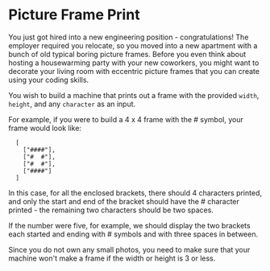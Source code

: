 # Picture Frame Print

You just got hired into a new engineering position - congratulations! The employer required you relocate, so you moved into a new apartment with a bunch of old typical boring picture frames. Before you even think about hosting a housewarming party with your new coworkers, you might want to decorate your living room with eccentric picture frames that you can create using your coding skills.

You wish to build a machine that prints out a frame with the provided `width`, `height`, and any `character` as an input.

For example, if you were to build a 4 x 4 frame with the # symbol, your frame would look like:
```shell
  [
    ["####"],
    ["#  #"],
    ["#  #"],
    ["####"]
  ]
```

In this case, for all the enclosed brackets, there should 4 characters printed, and only the start and end of the bracket should have the # character printed - the remaining two characters should be two spaces.

If the number were five, for example, we should display the two brackets each started and ending with # symbols and with three spaces in between.

Since you do not own any small photos, you need to make sure that your machine won't make a frame if the width or height is 3 or less.
